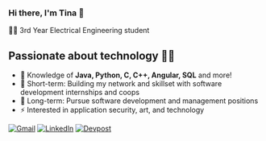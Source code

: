 ### Hi there, I'm Tina 👋
🧕🏻 3rd Year Electrical Engineering student

## Passionate about technology 👩‍💻
- :test_tube: Knowledge of **Java, Python, C, C++, Angular, SQL** and more!
- 🎈 Short-term: Building my network and skillset with software development internships and coops
- 🚀 Long-term: Pursue software development and management positions
- ⚡ Interested in application security, art, and technology

[![Gmail](https://img.shields.io/badge/-GMAIL-D14836?style=for-the-badge&logo=gmail&logoColor=white)](mailto:tina.ismail01@gmail.com)
[![LinkedIn](https://img.shields.io/badge/-LINKEDIN-0077B5?style=for-the-badge&logo=linkedin&logoColor=white)](https://www.linkedin.com/in/tina-ismail)
[![Devpost](https://img.shields.io/badge/-DEVPOST-003E54?style=for-the-badge&logo=devpost&logoColor=white)](https://devpost.com/tinaismail)
